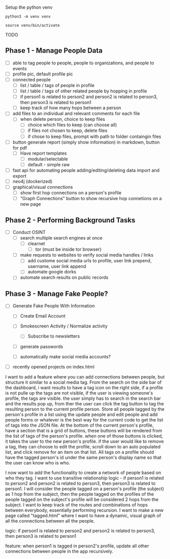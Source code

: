 
Setup the python venv

```
python3 -m venv venv
```

```
source venv/bin/activate
```


TODO

## Phase 1 - Manage People Data


 - [ ] able to tag people to people, people to organizations, and people to events
 - [ ] profile pic, default profile pic
 - [ ] connected people
	- [ ] list / table / tags of people in profile
	- [ ] list / table / tags of other related people by hopping in profile
	- [ ] if person1 is related to person2 and person2 is related to person3, then person3 is related to person1
	- [ ] keep track of how many hops between a person
 - [ ] add files to an individual and relevant comments for each file
	- [ ] when delete person, choice to keep files
		- [ ] choice which files to keep (can choose all)
		- [ ] if files not chosen to keep, delete files
		- [ ] if chose to keep files, prompt with path to folder containgin files
 - [ ] button generate report (simply show information) in markdown, button for pdf
 	- [ ] Have report templates
  		- [ ] modular/selectable 
  		- [ ] default - simple raw	
 - [ ] fast api for automating people adding/editing/deleting data import and export
 - [ ] neo4j (dockerized)
 - [ ] graphical/visual connections
	- [ ] show first hop connections on a person's profile
	- [ ] "Graph Connections" button to show recursive hop connetions on a new page

## Phase 2 - Performing Background Tasks
 - [ ] Conduct OSINT
 	- [ ] search multiple search engines at once
  		- [ ] clearnet
    		- [ ] tor (must be inside tor browser) 	 
 	- [ ] make requests to websites to verify social media handles / links
  		- [ ] add custome social media urls to profile, user link prepend, username, user link append  	
        - [ ] automate google dorks
	- [ ] automate search results on public records

## Phase 3 - Manage Fake People?
 - [ ] Generate Fake People With Information
 	- [ ] Create Email Account
  	- [ ] Smokescreen Activity / Normalize activity
   		- [ ] Subscribe to newsletters
	- [ ] generate passwords
 	- [ ] automatically make social media accounts? 


 - [ ] recently opened projects on index.html


I want to add a feature where you can add connections between people, but structure it similar to a social media tag. From the search on the side bar of the dashboard, i want results to have a tag icon on the right side, if a profile is not pulle up the tags are not visible, if the user is viewing someone's profile, the tags are visible. the user simply has to search in the search bar and the results pop up, from ther the user can click the tag button to tag the resulting person to the current profile person. Store all people tagged by the person's profile in a list using the update people and edit people and add people forms or whatever is the best way for the current code to get the list of tags into the JSON file. At the bottom of the current person's profile, have a section that is a grid of buttons, these buttons will be rendered from the list of tags of the person's profile. when one of those buttons is clicked, it takes the user to the new person's profile. if the user would like to remove a tag, they can choose to edit the profile, scroll down to an auto populated list, and click remove for an item on that list. All tags on a profile should have the tagged person's id under the same person's display name so that the user can know who is who.


I now want to add the functionality to create a network of people based on who they tag. I want to use transitive relationship logic - if person1 is related to person2 and person2 is related to person3, then person3 is related to person1. I will consider the people tagged on a person's profile (the subject) as 1 hop from the subject, then the people tagged on the profiles of the people tagged on the subject's profile will be considered 2 hops from the subject. I want to keep track of the routes and combinations of hops between everybody, essentially performing recursion. I want to make a new page called "tagged.html" where I want to have a dynamic, visual graph of all the connections between all the people.

logic: if person1 is related to person2 and person2 is related to person3, then person3 is related to person1

feature: when person1 is tagged in person2's profile, update all other connections between people in the app recursively.

